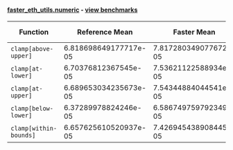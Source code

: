 #### [faster_eth_utils.numeric](https://github.com/BobTheBuidler/faster-eth-utils/blob/project-urls/faster_eth_utils/numeric.py) - [view benchmarks](https://github.com/BobTheBuidler/faster-eth-utils/blob/project-urls/benchmarks/test_numeric_benchmarks.py)

| Function | Reference Mean | Faster Mean | % Change | Speedup (%) | x Faster | Faster |
|----------|---------------|-------------|----------|-------------|----------|--------|
| `clamp[above-upper]` | 6.818698649177717e-05 | 7.817280349077672e-05 | -14.64% | -12.77% | 0.87x | ❌ |
| `clamp[at-lower]` | 6.70376812367545e-05 | 7.53621122588934e-05 | -12.42% | -11.05% | 0.89x | ❌ |
| `clamp[at-upper]` | 6.689653034235673e-05 | 7.54344884044541e-05 | -12.76% | -11.32% | 0.89x | ❌ |
| `clamp[below-lower]` | 6.37289978824246e-05 | 6.586749759792349e-05 | -3.36% | -3.25% | 0.97x | ❌ |
| `clamp[within-bounds]` | 6.657625610520937e-05 | 7.426945438908445e-05 | -11.56% | -10.36% | 0.90x | ❌ |
